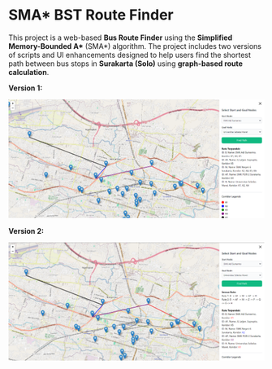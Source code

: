 # SMA* BST Route Finder

This project is a web-based **Bus Route Finder** using the **Simplified Memory-Bounded A\*** (SMA*) algorithm. The project includes two versions of scripts and UI enhancements designed to help users find the shortest path between bus stops in **Surakarta (Solo)** using **graph-based route calculation**.

**Version 1:**

![Screenshot of v1](img/v1.png)

**Version 2:**

![Screenshot of v2](img/v2.png)
